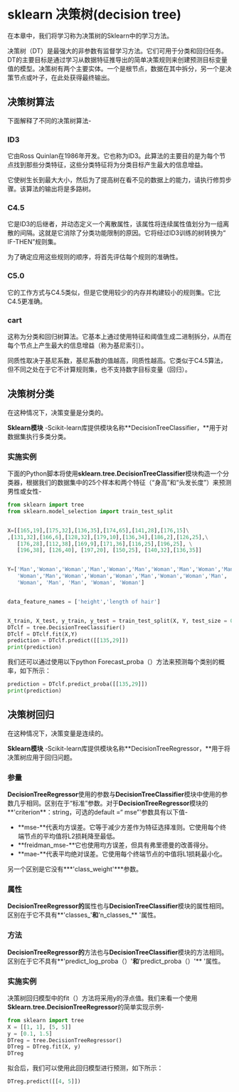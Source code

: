 # sklearn 决策树(decision tree)

在本章中，我们将学习称为决策树的Sklearn中的学习方法。

决策树（DT）是最强大的非参数有监督学习方法。它们可用于分类和回归任务。DT的主要目标是通过学习从数据特征推导出的简单决策规则来创建预测目标变量值的模型。决策树有两个主要实体。一个是根节点，数据在其中拆分，另一个是决策节点或叶子，在此处获得最终输出。

## 决策树算法

下面解释了不同的决策树算法-

### ID3

它由Ross Quinlan在1986年开发。它也称为ID3。此算法的主要目的是为每个节点找到那些分类特征，这些分类特征将为分类目标产生最大的信息增益。

它使树生长到最大大小，然后为了提高树在看不见的数据上的能力，请执行修剪步骤。该算法的输出将是多路树。

### C4.5

它是ID3的后继者，并动态定义一个离散属性，该属性将连续属性值划分为一组离散的间隔。这就是它消除了分类功能限制的原因。它将经过ID3训练的树转换为“ IF-THEN”规则集。

为了确定应用这些规则的顺序，将首先评估每个规则的准确性。

### C5.0

它的工作方式与C4.5类似，但是它使用较少的内存并构建较小的规则集。它比C4.5更准确。

### cart

这称为分类和回归树算法。它基本上通过使用特征和阈值生成二进制拆分，从而在每个节点上产生最大的信息增益（称为基尼索引）。

同质性取决于基尼系数，基尼系数的值越高，同质性越高。它类似于C4.5算法，但不同之处在于它不计算规则集，也不支持数字目标变量（回归）。

## 决策树分类

在这种情况下，决策变量是分类的。

**Sklearn模块** -Scikit-learn库提供模块名称**DecisionTreeClassifier，**用于对数据集执行多类分类。

### 实施实例

下面的Python脚本将使用**sklearn.tree.DecisionTreeClassifier**模块构造一个分类器，根据我们的数据集中的25个样本和两个特征（“身高”和“头发长度”）来预测男性或女性-

```python
from sklearn import tree
from sklearn.model_selection import train_test_split


X=[[165,19],[175,32],[136,35],[174,65],[141,28],[176,15]\
,[131,32],[166,6],[128,32],[179,10],[136,34],[186,2],[126,25],\
   [176,28],[112,38],[169,9],[171,36],[116,25],[196,25], \
   [196,38], [126,40], [197,20], [150,25], [140,32],[136,35]]


Y=['Man','Woman','Woman','Man','Woman','Man','Woman','Man','Woman','Man',\
   'Woman','Man','Woman','Woman','Woman','Man','Woman','Woman','Man', 'Woman', \
   'Woman', 'Man', 'Man', 'Woman', 'Woman']


data_feature_names = ['height','length of hair']


X_train, X_test, y_train, y_test = train_test_split(X, Y, test_size = 0.3, random_state = 1)
DTclf = tree.DecisionTreeClassifier()
DTclf = DTclf.fit(X,Y)
prediction = DTclf.predict([[135,29]])
print(prediction)
```

我们还可以通过使用以下python Forecast_proba（）方法来预测每个类别的概率，如下所示：

```python
prediction = DTclf.predict_proba([[135,29]])
print(prediction)
```
## 决策树回归

在这种情况下，决策变量是连续的。

**Sklearn模块** -Scikit-learn库提供模块名称**DecisionTreeRegressor，**用于将决策树应用于回归问题。

### 参量

**DecisionTreeRegressor**使用的参数与**DecisionTreeClassifier**模块中使用的参数几乎相同。区别在于“标准”参数。对于**DecisionTreeRegressor**模块的**'criterion**：string，可选的default =“ mse”'参数具有以下值-

- **mse-**代表均方误差。它等于减少方差作为特征选择准则。它使用每个终端节点的平均值将L2损耗降至最低。
- **freidman_mse-**它也使用均方误差，但具有弗里德曼的改善得分。
- **mae-**代表平均绝对误差。它使用每个终端节点的中值将L1损耗最小化。

另一个区别是它没有***'class_weight'\***参数。

### 属性

**DecisionTreeRegressor的**属性也与**DecisionTreeClassifier**模块的属性相同。区别在于它不具有**'classes_'**和**'n_classes_** '属性。

### 方法

**DecisionTreeRegressor的**方法也与**DecisionTreeClassifier**模块的方法相同。区别在于它不具有**'predict_log_proba（）'**和**'predict_proba（）'** '属性。

### 实施实例

决策树回归模型中的fit（）方法将采用y的浮点值。我们来看一个使用**Sklearn.tree.DecisionTreeRegressor**的简单实现示例-

```python
from sklearn import tree
X = [[1, 1], [5, 5]]
y = [0.1, 1.5]
DTreg = tree.DecisionTreeRegressor()
DTreg = DTreg.fit(X, y)
DTreg
```

拟合后，我们可以使用此回归模型进行预测，如下所示：

```python
DTreg.predict([[4, 5]])
```